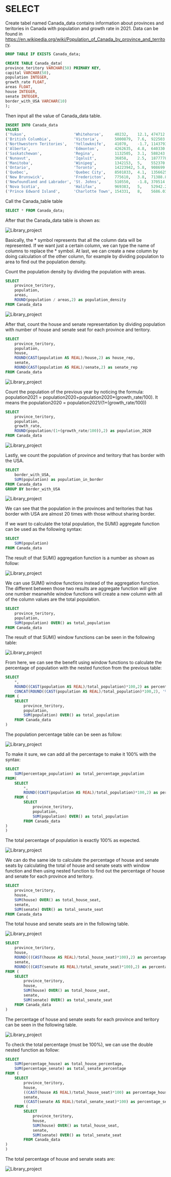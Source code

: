 # SELECT
Create tabel named Canada_data contains information about provinces and teritories in Canada with population and growth rate in 2021. Data can be found in https://en.wikipedia.org/wiki/Population_of_Canada_by_province_and_territory.

```sql
DROP TABLE IF EXISTS Canada_data;

CREATE TABLE Canada_data(
province_teritory VARCHAR(50) PRIMARY KEY,
capital VARCHAR(50),
population INTEGER,
growth_rate FLOAT,
areas FLOAT,
house INTEGER,
senate INTEGER,
border_with_USA VARCHAR(10)
);
```
Then input all the value of Canada_data table.
```sql
INSERT INTO Canada_data
VALUES 
('Yukon',                     'Whitehorse',     40232,    12.1, 474712.68,  1,   1,  'No'),
('British Columbia',          'Victoria',       5000879,  7.6,  922503.01,  43,  6,  'Yes'),
('Northwestern Teritories',   'Yellowknife',    41070,    -1.7, 1143793.86, 1,   1,  'No'),
('Alberta',                   'Edmonton',       4262635,  4.8,  640330.46,  37,  6,  'Yes'),
('Saskatchewan',              'Regina',         1132505,  3.1,  588243.54,  14,  6,  'Yes'),
('Nunavut',                   'Iqaluit',        36858,    2.5,  1877778.53, 1,   1,  'No'),
('Manitoba',                  'Winipeg',        1342153,  5,    552370.99,  14,  6,  'Yes'),
('Ontario',                   'Toronto',        14223942, 5.8,  908699.33,  122, 24, 'Yes'),
('Quebec',                    'Quebec City',    8501833,  4.1,  1356625.27, 78,  24, 'Yes'),
('New Brunswick',             'Fredericton',    775610,   3.8,  71388.81,   10,  10, 'Yes'),
('Newfoundland and Labrador', 'St. Johns',      510550,   -1.8, 370514.08,  7,   6,  'No'),
('Nova Scotia',               'Halifax',        969383,   5,    52942.27,   11,  10, 'No'),
('Prince Edward Island',      'Charlotte Town', 154331,   8,    5686.03,    4,   4,  'No');
```
Call the Canada_table table 
```sql
SELECT * FROM Canada_data;
```
After that the Canada_data table is shown as:

![Library_project](https://github.com/imdwipayana/DB-Browser-for-SQLite/blob/main/SQL%20Introduction/SELECT/image/select_Canada_data.png)

Basically, the * symbol represents that all the column data will be represented. If we want just a certain column, we can type the name of columns to replace the * symbol. At last, we can create a new column by doing calculation of the other column, for example by dividing population to area to find out the population density.

Count the population density by dividing the population with areas.
```sql
SELECT
	province_teritory,
	population,
	areas,
	ROUND(population / areas,2) as population_density
FROM Canada_data
```
![Library_project](https://github.com/imdwipayana/DB-Browser-for-SQLite/blob/main/SQL%20Introduction/SELECT/image/population_density.png)

After that, count the house and senate representation by dividing population with number of house and senate seat for each province and teritory.
```sql
SELECT
	province_teritory,
	population,
	house,
	ROUND(CAST(population AS REAL)/house,2) as house_rep,
	senate,
	ROUND(CAST(population AS REAL)/senate,2) as senate_rep
FROM Canada_data
```
![Library_project](https://github.com/imdwipayana/DB-Browser-for-SQLite/blob/main/SQL%20Introduction/SELECT/image/house_senate_rep.png)

Count the population of the previous year by noticing the formula: population2021 = population2020+population2020*(growth_rate/100). It means the population2020 = population2021/(1+(growth_rate/100))
```sql
SELECT
	province_teritory,
	population,
	growth_rate,
	ROUND(population/(1+(growth_rate/100)),2) as population_2020
FROM Canada_data
```
![Library_project](https://github.com/imdwipayana/DB-Browser-for-SQLite/blob/main/SQL%20Introduction/SELECT/image/population2020.png)

Lastly, we count the population of province and teritory that has border with the USA.
```sql
SELECT
	border_with_USA,
	SUM(population) as population_in_border
FROM Canada_data
GROUP BY border_with_USA
```
![Library_project](https://github.com/imdwipayana/DB-Browser-for-SQLite/blob/main/SQL%20Introduction/SELECT/image/population_in_border.png)

We can see that the population in the provinces and teritories that has border with USA are almost 20 times with those without sharing border.

If we want to calculate the total population, the SUM() aggregate function can be used as the following syntax:
```sql
SELECT 
	SUM(population) 
FROM Canada_data
```
The result of that SUM() aggregation function is a number as shown as follow:


![Library_project](https://github.com/imdwipayana/DB-Browser-for-SQLite/blob/main/SQL%20Introduction/SELECT/image/sum_agg.png)

We can use SUM() window functions instead of the aggregation function. The different between those two results are aggregate function will give one number meanwhile window functions will create a new column with all of the column values are the total population.
```sql
SELECT 
	province_teritory,
	population,
	SUM(population) OVER() as total_population
FROM Canada_data
```
The result of that SUM() window functions can be seen in the following table:

![Library_project](https://github.com/imdwipayana/DB-Browser-for-SQLite/blob/main/SQL%20Introduction/SELECT/image/sum_window.png)

From here, we can see the benefit using window functions to calculate the percentage of population with the nested function from the previous table:
```sql
SELECT
	*,
	ROUND((CAST(population AS REAL)/total_population)*100,2) as percentage_population,
	CONCAT(ROUND((CAST(population AS REAL)/total_population)*100,2), '%') AS with_percentage
FROM (
	SELECT 
		province_teritory,
		population,
		SUM(population) OVER() as total_population
	FROM Canada_data
)
```
The population percentage table can be seen as follow:

![Library_project](https://github.com/imdwipayana/DB-Browser-for-SQLite/blob/main/SQL%20Introduction/SELECT/image/percentage_population.png)

To make it sure, we can add all the percentage to make it 100% with the syntax:
```sql
SELECT
	SUM(percentage_population) as total_percentage_population
FROM(
	SELECT
		*,
		ROUND((CAST(population AS REAL)/total_population)*100,2) as percentage_population
	FROM (
		SELECT 
			province_teritory,
			population,
			SUM(population) OVER() as total_population
		FROM Canada_data
)
)
```
The total percentage of population is exactly 100% as expected.


![Library_project](https://github.com/imdwipayana/DB-Browser-for-SQLite/blob/main/SQL%20Introduction/SELECT/image/total_percentage_population.png)

We can do the same ide to calculate the percentage of house and senate seats by calculating the total of house and senate seats with window function and then using nested function to find out the percentage of house and senate for each province and teritory.
```sql
SELECT
	province_teritory,
	house,
	SUM(house) OVER() as total_house_seat,
	senate,
	SUM(senate) OVER() as total_senate_seat
FROM Canada_data
```
The total house and senate seats are in the following table.

![Library_project](https://github.com/imdwipayana/DB-Browser-for-SQLite/blob/main/SQL%20Introduction/SELECT/image/total_percentage_population.png)

```sql
SELECT
	province_teritory,
	house,
	ROUND(((CAST(house AS REAL)/total_house_seat)*100),2) as percentage_house,
	senate,
	ROUND(((CAST(senate AS REAL)/total_senate_seat)*100),2) as percentage_senate
FROM (
	SELECT
		province_teritory,
		house,
		SUM(house) OVER() as total_house_seat,
		senate,
		SUM(senate) OVER() as total_senate_seat
	FROM Canada_data
)
```
The percentage of house and senate seats for each province and teritory can be seen in the following table.

![Library_project](https://github.com/imdwipayana/DB-Browser-for-SQLite/blob/main/SQL%20Introduction/SELECT/image/percentage_house_senate.png)

To check the total percentage (must be 100%), we can use the double nested function as follow:
```sql
SELECT
	SUM(percentage_house) as total_house_percentage,
	SUM(percentage_senate) as total_senate_percentage
FROM (
	SELECT
		province_teritory,
		house,
		((CAST(house AS REAL)/total_house_seat)*100) as percentage_house,
		senate,
		((CAST(senate AS REAL)/total_senate_seat)*100) as percentage_senate
	FROM (
		SELECT
			province_teritory,
			house,
			SUM(house) OVER() as total_house_seat,
			senate,
			SUM(senate) OVER() as total_senate_seat
		FROM Canada_data
)
)
```
The total percentage of house and senate seats are:


![Library_project](https://github.com/imdwipayana/PostgreSQL/blob/main/SQL%20Introduction/SELECT/image/house_senate_100.png)


